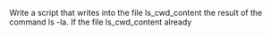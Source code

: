 Write a script that writes into the file ls_cwd_content the result of the command ls -la. If the file ls_cwd_content already
